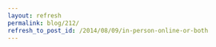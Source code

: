 ```yaml
---
layout: refresh
permalink: blog/212/
refresh_to_post_id: /2014/08/09/in-person-online-or-both
---
```

